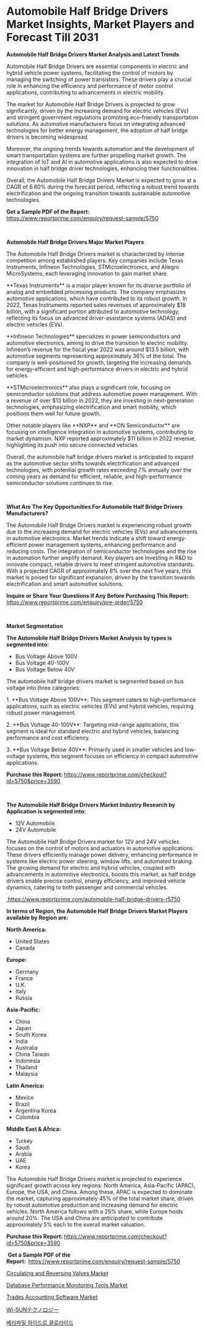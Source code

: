 <p><h1>Automobile Half Bridge Drivers Market Insights, Market Players and Forecast Till 2031</h1></p><p><strong>Automobile Half Bridge Drivers Market Analysis and Latest Trends</strong></p>
<p><p>Automobile Half Bridge Drivers are essential components in electric and hybrid vehicle power systems, facilitating the control of motors by managing the switching of power transistors. These drivers play a crucial role in enhancing the efficiency and performance of motor control applications, contributing to advancements in electric mobility.</p><p>The market for Automobile Half Bridge Drivers is projected to grow significantly, driven by the increasing demand for electric vehicles (EVs) and stringent government regulations promoting eco-friendly transportation solutions. As automotive manufacturers focus on integrating advanced technologies for better energy management, the adoption of half bridge drivers is becoming widespread.</p><p>Moreover, the ongoing trends towards automation and the development of smart transportation systems are further propelling market growth. The integration of IoT and AI in automotive applications is also expected to drive innovation in half bridge driver technologies, enhancing their functionalities.</p><p>Overall, the Automobile Half Bridge Drivers Market is expected to grow at a CAGR of 6.60% during the forecast period, reflecting a robust trend towards electrification and the ongoing transition towards sustainable automotive technologies.</p></p>
<p><strong>Get a Sample PDF of the Report:&nbsp;</strong> <a href="https://www.reportprime.com/enquiry/request-sample/5750">https://www.reportprime.com/enquiry/request-sample/5750</a></p>
<p>&nbsp;</p>
<p><strong>Automobile Half Bridge Drivers Major Market Players</strong></p>
<p><p>The Automobile Half Bridge Drivers market is characterized by intense competition among established players. Key companies include Texas Instruments, Infineon Technologies, STMicroelectronics, and Allegro MicroSystems, each leveraging innovation to gain market share.</p><p>**Texas Instruments** is a major player known for its diverse portfolio of analog and embedded processing products. The company emphasizes automotive applications, which have contributed to its robust growth. In 2022, Texas Instruments reported sales revenues of approximately $18 billion, with a significant portion attributed to automotive technology, reflecting its focus on advanced driver-assistance systems (ADAS) and electric vehicles (EVs).</p><p>**Infineon Technologies** specializes in power semiconductors and automotive electronics, aiming to drive the transition to electric mobility. Infineon’s revenue for the fiscal year 2022 was around $13.5 billion, with automotive segments representing approximately 36% of the total. The company is well-positioned for growth, targeting the increasing demands for energy-efficient and high-performance drivers in electric and hybrid vehicles.</p><p>**STMicroelectronics** also plays a significant role, focusing on semiconductor solutions that address automotive power management. With a revenue of over $13 billion in 2022, they are investing in next-generation technologies, emphasizing electrification and smart mobility, which positions them well for future growth.</p><p>Other notable players like **NXP** and **ON Semiconductor** are focusing on intelligence integration in automotive systems, contributing to market dynamism. NXP reported approximately $11 billion in 2022 revenue, highlighting its push into secure connected vehicles.</p><p>Overall, the automobile half bridge drivers market is anticipated to expand as the automotive sector shifts towards electrification and advanced technologies, with potential growth rates exceeding 7% annually over the coming years as demand for efficient, reliable, and high-performance semiconductor solutions continues to rise.</p></p>
<p>&nbsp;</p>
<p><strong>What Are The Key Opportunities For Automobile Half Bridge Drivers Manufacturers?</strong></p>
<p><p>The Automobile Half Bridge Drivers market is experiencing robust growth due to the increasing demand for electric vehicles (EVs) and advancements in automotive electronics. Market trends indicate a shift toward energy-efficient power management systems, enhancing performance and reducing costs. The integration of semiconductor technologies and the rise in automation further amplify demand. Key players are investing in R&D to innovate compact, reliable drivers to meet stringent automotive standards. With a projected CAGR of approximately 8% over the next five years, this market is poised for significant expansion, driven by the transition towards electrification and smart automotive solutions.</p></p>
<p><strong>Inquire or Share Your Questions If Any Before Purchasing This Report:</strong> <a href="https://www.reportprime.com/enquiry/pre-order/5750">https://www.reportprime.com/enquiry/pre-order/5750</a></p>
<p>&nbsp;</p>
<p><strong>Market Segmentation</strong></p>
<p><strong>The Automobile Half Bridge Drivers Market Analysis by types is segmented into:</strong></p>
<p><ul><li>Bus Voltage Above 100V</li><li>Bus Voltage 40-100V</li><li>Bus Voltage Below 40V</li></ul></p>
<p><p>The automobile half bridge drivers market is segmented based on bus voltage into three categories: </p><p>1. **Bus Voltage Above 100V**: This segment caters to high-performance applications, such as electric vehicles (EVs) and hybrid vehicles, requiring robust power management.</p><p>2. **Bus Voltage 40-100V**: Targeting mid-range applications, this segment is ideal for standard electric and hybrid vehicles, balancing performance and cost efficiency.</p><p>3. **Bus Voltage Below 40V**: Primarily used in smaller vehicles and low-voltage systems, this segment focuses on efficiency in compact automotive applications.</p></p>
<p><strong>Purchase this Report:&nbsp;</strong><a href="https://www.reportprime.com/checkout?id=5750&price=3590">https://www.reportprime.com/checkout?id=5750&price=3590</a></p>
<p>&nbsp;</p>
<p><strong>The Automobile Half Bridge Drivers Market Industry Research by Application is segmented into:</strong></p>
<p><ul><li>12V Automobile</li><li>24V Automobile</li></ul></p>
<p><p>The Automobile Half Bridge Drivers market for 12V and 24V vehicles focuses on the control of motors and actuators in automotive applications. These drivers efficiently manage power delivery, enhancing performance in systems like electric power steering, window lifts, and automated braking. The growing demand for electric and hybrid vehicles, coupled with advancements in automotive electronics, boosts this market, as half bridge drivers enable precise control, energy efficiency, and improved vehicle dynamics, catering to both passenger and commercial vehicles.</p></p>
<p><a href="https://www.reportprime.com/automobile-half-bridge-drivers-r5750">&nbsp;https://www.reportprime.com/automobile-half-bridge-drivers-r5750</a></p>
<p><strong>In terms of Region, the Automobile Half Bridge Drivers Market Players available by Region are:</strong></p>
<p>
    <p> <strong> North America: </strong>
        <ul>
            <li>United States</li>
            <li>Canada</li>
        </ul>
        </p> 
    <p> <strong> Europe: </strong>
        <ul>
            <li>Germany</li>
            <li>France</li>
            <li>U.K.</li>
            <li>Italy</li>
            <li>Russia</li>
        </ul>
        </p> 
    <p> <strong> Asia-Pacific: </strong>
        <ul>
            <li>China</li>
            <li>Japan</li>
            <li>South Korea</li>
            <li>India</li>
            <li>Australia</li>
            <li>China Taiwan</li>
            <li>Indonesia</li>
            <li>Thailand</li>
            <li>Malaysia</li>
        </ul>
        </p> 
    <p> <strong> Latin America: </strong>
        <ul>
            <li>Mexico</li>
            <li>Brazil</li>
            <li>Argentina Korea</li>
            <li>Colombia</li>
        </ul>
        </p> 
    <p> <strong> Middle East & Africa: </strong>
        <ul>
            <li>Turkey</li>
            <li>Saudi</li>
            <li>Arabia</li>
            <li>UAE</li>
            <li>Korea</li>
        </ul>
    </p>
    </p>
<p><p>The Automobile Half Bridge Drivers market is projected to experience significant growth across key regions: North America, Asia-Pacific (APAC), Europe, the USA, and China. Among these, APAC is expected to dominate the market, capturing approximately 45% of the total market share, driven by robust automotive production and increasing demand for electric vehicles. North America follows with a 25% share, while Europe holds around 20%. The USA and China are anticipated to contribute approximately 5% each to the overall market valuation.</p></p>
<p><strong>Purchase this Report: </strong><a href="https://www.reportprime.com/checkout?id=5750&price=3590">https://www.reportprime.com/checkout?id=5750&price=3590</a></p>
<p>&nbsp;<strong>Get a Sample PDF of the Report:&nbsp;&nbsp;</strong><a href="https://www.reportprime.com/enquiry/request-sample/5750">https://www.reportprime.com/enquiry/request-sample/5750</a></p>
<p><strong></strong></p>
<p><p><a href="https://issuu.com/reportprime-2/docs/circulating-and-reversing-valves-ma_62bcf755a35cef">Circulating and Reversing Valves Market</a></p><p><a href="https://www.linkedin.com/pulse/database-performance-monitoring-tools-market-size-segmentation-xzwof?trackingId=FZZIESW0SQ%2B2LyHK3MEc2A%3D%3D">Database Performance Monitoring Tools Market</a></p><p><a href="https://medium.com/@williambatz1907/trades-accounting-software-market-global-market-insights-and-regional-analysis-2024-2031-66ef2fd2a4a0">Trades Accounting Software Market</a></p><p><a href="https://medium.com/@devanrutherford2002/2024%E5%B9%B4%E3%81%8B%E3%82%892031%E5%B9%B4%E3%81%AE%E6%9C%9F%E9%96%93%E3%81%AB%E4%BA%88%E6%83%B3%E3%81%95%E3%82%8C%E3%82%8B%E6%80%A5%E9%80%9F%E3%81%AA%E6%88%90%E9%95%B7%E3%82%92%E7%A4%BA%E3%81%9911-8-%E3%81%AEcagr%E3%82%92%E6%8C%81%E3%81%A4%E3%82%B0%E3%83%AD%E3%83%BC%E3%83%90%E3%83%ABwi-sun%E3%83%86%E3%82%AF%E3%83%8E%E3%83%AD%E3%82%B8%E3%83%BC%E3%83%9E%E3%83%BC%E3%82%B1%E3%83%83%E3%83%88%E3%82%B9%E3%82%B3%E3%83%BC%E3%83%97%E3%81%AE%E8%A9%B3%E7%B4%B0%E3%81%AA%E5%88%86%E6%9E%90-2be3d96ef483">Wi-SUNテクノロジー</a></p><p><a href="https://medium.com/@darrelchjxmz/%EA%B8%80%EB%A1%9C%EB%B2%8C-%EB%B2%A0%EB%9D%BC%ED%8C%8C%EB%B0%80-%ED%95%98%EC%9D%B4%EB%93%9C%EB%A1%9C%ED%81%B4%EB%A1%9C%EB%9D%BC%EC%9D%B4%EB%93%9C-%EC%8B%9C%EC%9E%A5-%ED%8A%B8%EB%A0%8C%EB%93%9C-%EB%B6%84%EC%84%9D-%EB%B0%8F-%ED%96%A5%ED%9B%84-%EC%84%B1%EC%9E%A5-%EC%A0%84%EB%A7%9D-2024-2031-79f5c7fe6501">베라파밀 하이드로 클로라이드</a></p></p>